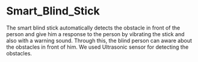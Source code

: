 # Smart_Blind_Stick
The smart blind stick automatically detects the obstacle in front of the person and give him a response to the person by vibrating the stick and also with a warning sound. Through this, the blind person can aware about the obstacles in front of him. We used Ultrasonic sensor for detecting the obstacles.
